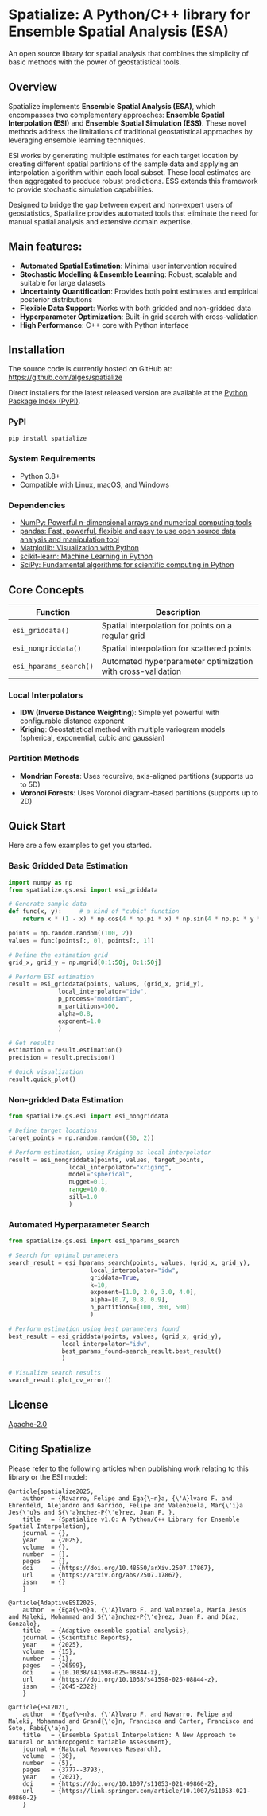 # Spatialize: A Python/C++ library for Ensemble Spatial Analysis (ESA)
An open source library for spatial analysis that combines the simplicity of basic methods with the power of geostatistical tools.

## Overview
Spatialize implements **Ensemble Spatial Analysis (ESA)**, which encompasses two complementary approaches: **Ensemble Spatial Interpolation (ESI)** and **Ensemble Spatial Simulation (ESS)**. These novel methods address the limitations of traditional geostatistical approaches by leveraging ensemble learning techniques.

ESI works by generating multiple estimates for each target location by creating different spatial partitions of the sample data and applying an interpolation algorithm within each local subset. These local estimates are then aggregated to produce robust predictions. ESS extends this framework to provide stochastic simulation capabilities.

Designed to bridge the gap between expert and non-expert users of geostatistics, Spatialize provides automated tools that eliminate the need for manual spatial analysis and extensive domain expertise.

## Main features:
- **Automated Spatial Estimation**: Minimal user intervention required
- **Stochastic Modelling & Ensemble Learning**: Robust, scalable and suitable for large datasets
- **Uncertainty Quantification**: Provides both point estimates and empirical posterior distributions
- **Flexible Data Support**: Works with both gridded and non-gridded data
- **Hyperparameter Optimization**: Built-in grid search with cross-validation
- **High Performance**: C++ core with Python interface

## Installation
The source code is currently hosted on GitHub at:
https://github.com/alges/spatialize

Direct installers for the latest released version are available at the [Python
Package Index (PyPI)](https://pypi.org/project/spatialize).

### PyPI
```bash
pip install spatialize
```

### System Requirements
- Python 3.8+
- Compatible with Linux, macOS, and Windows

### Dependencies
- [NumPy: Powerful n-dimensional arrays and numerical computing tools](https://www.numpy.org)
- [pandas: Fast, powerful, flexible and easy to use open source data analysis and manipulation tool](https://pandas.pydata.org)
- [Matplotlib: Visualization with Python](https://matplotlib.org/)
- [scikit-learn: Machine Learning in Python](https://scikit-learn.org/)
- [SciPy: Fundamental algorithms for scientific computing in Python](https://scipy.org/)

## Core Concepts
| Function | Description |
|----------|-------------|
| `esi_griddata()` | Spatial interpolation for points on a regular grid |
| `esi_nongriddata()` | Spatial interpolation for scattered points |
| `esi_hparams_search()` | Automated hyperparameter optimization with cross-validation |

### Local Interpolators
- **IDW (Inverse Distance Weighting)**: Simple yet powerful with configurable distance exponent
- **Kriging**: Geostatistical method with multiple variogram models (spherical, exponential, cubic and gaussian)

### Partition Methods
- **Mondrian Forests**: Uses recursive, axis-aligned partitions (supports up to 5D)
- **Voronoi Forests**: Uses Voronoi diagram-based partitions (supports up to 2D)

## Quick Start
Here are a few examples to get you started.

### Basic Gridded Data Estimation
```python
import numpy as np
from spatialize.gs.esi import esi_griddata

# Generate sample data
def func(x, y):		# a kind of "cubic" function
    return x * (1 - x) * np.cos(4 * np.pi * x) * np.sin(4 * np.pi * y ** 2) ** 2

points = np.random.random((100, 2))
values = func(points[:, 0], points[:, 1])

# Define the estimation grid
grid_x, grid_y = np.mgrid[0:1:50j, 0:1:50j]

# Perform ESI estimation
result = esi_griddata(points, values, (grid_x, grid_y),
		      local_interpolator="idw",
		      p_process="mondrian",
		      n_partitions=300,
		      alpha=0.8,
		      exponent=1.0
		      )

# Get results
estimation = result.estimation()
precision = result.precision()

# Quick visualization
result.quick_plot()
```

### Non-gridded Data Estimation
```python
from spatialize.gs.esi import esi_nongriddata

# Define target locations
target_points = np.random.random((50, 2))

# Perform estimation, using Kriging as local interpolator
result = esi_nongriddata(points, values, target_points,
		         local_interpolator="kriging",
		         model="spherical",
		         nugget=0.1,
		         range=10.0,
		         sill=1.0
		         )
```

### Automated Hyperparameter Search
```python
from spatialize.gs.esi import esi_hparams_search

# Search for optimal parameters
search_result = esi_hparams_search(points, values, (grid_x, grid_y),
			           local_interpolator="idw",
			           griddata=True,
			           k=10,
			           exponent=[1.0, 2.0, 3.0, 4.0],
			           alpha=[0.7, 0.8, 0.9],
			           n_partitions=[100, 300, 500]
			           )

# Perform estimation using best parameters found
best_result = esi_griddata(points, values, (grid_x, grid_y),
			   local_interpolator="idw",
			   best_params_found=search_result.best_result()
			   )

# Visualize search results
search_result.plot_cv_error()
```

## License
[Apache-2.0](LICENSE)

## Citing Spatialize
Please refer to the following articles when publishing work relating to this library or the ESI model:

	@article{spatialize2025,
		author  = {Navarro, Felipe and Ega{\~n}a, {\'A}lvaro F. and Ehrenfeld, Alejandro and Garrido, Felipe and Valenzuela, Mar{\'i}a Jes{\'u}s and S{\'a}nchez-P{\'e}rez, Juan F. },
		title   = {Spatialize v1.0: A Python/C++ Library for Ensemble Spatial Interpolation},
		journal = {},
		year    = {2025},
		volume  = {},
		number  = {},
		pages   = {},
		doi     = {https://doi.org/10.48550/arXiv.2507.17867},
		url     = {https://arxiv.org/abs/2507.17867},
		issn    = {}
		}

	@article{AdaptiveESI2025,
		author  = {Ega{\~n}a, {\'A}lvaro F. and Valenzuela, María Jesús and Maleki, Mohammad and S{\'a}nchez-P{\'e}rez, Juan F. and Díaz, Gonzalo},
		title   = {Adaptive ensemble spatial analysis},
		journal = {Scientific Reports},
		year    = {2025},
		volume  = {15},
		number  = {1},
		pages   = {26599},
		doi     = {10.1038/s41598-025-08844-z},
		url     = {https://doi.org/10.1038/s41598-025-08844-z},
		issn    = {2045-2322}
		}

	@article{ESI2021,
		author  = {Ega{\~n}a, {\'A}lvaro F. and Navarro, Felipe and Maleki, Mohammad and Grand{\'o}n, Francisca and Carter, Francisco and Soto, Fabi{\'a}n},
		title   = {Ensemble Spatial Interpolation: A New Approach to Natural or Anthropogenic Variable Assessment},
		journal = {Natural Resources Research},
		volume  = {30},
		number  = {5},
		pages   = {3777--3793},
		year    = {2021},
		doi     = {https://doi.org/10.1007/s11053-021-09860-2},
		url     = {https://link.springer.com/article/10.1007/s11053-021-09860-2}
		}
